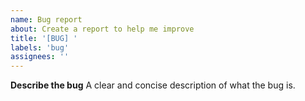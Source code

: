 ```yaml
---
name: Bug report
about: Create a report to help me improve
title: '[BUG] '
labels: 'bug'
assignees: ''
---
```


**Describe the bug**
A clear and concise description of what the bug is.
